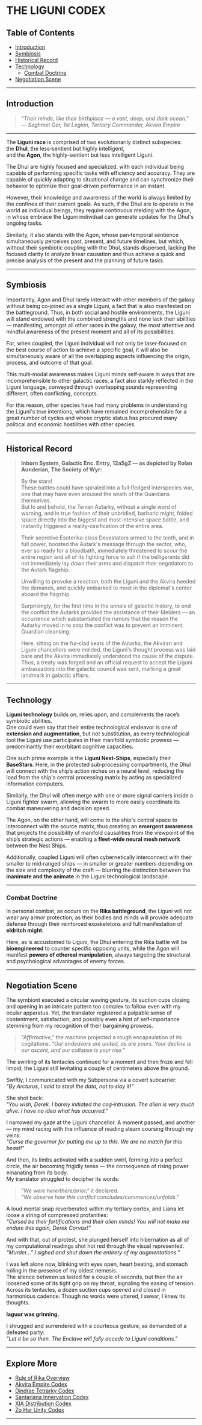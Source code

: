 # THE LIGUNI CODEX

## Table of Contents
- [Introduction](#introduction)
- [Symbiosis](#symbiosis)
- [Historical Record](#historical-record)
- [Technology](#technology)
  - [Combat Doctrine](#combat-doctrine)
- [Negotiation Scene](#negotiation-scene)


---

## Introduction

> *"Their minds, like their birthplace — a vast, deep, and dark ocean."*  
> — *Seghmet Gor, 1st Legion, Tertiary Commander, Akvira Empire*

---

The **Liguni race** is comprised of two evolutionarily distinct subspecies:  
the **Dhul**, the less‑sentient but highly intelligent,  
and the **Agon**, the highly‑sentient but less intelligent Liguni.

The Dhul are highly focused and specialized, with each individual being capable of performing specific tasks with efficiency and accuracy. They are capable of quickly adapting to situational change and can synchronize their behavior to optimize their goal‑driven performance in an instant.

However, their knowledge and awareness of the world is always limited by the confines of their current goals. As such, if the Dhul are to operate in the world as individual beings, they require continuous melding with the Agon, in whose embrace the Liguni individual can generate updates for the Dhul's ongoing tasks.

Similarly, it also stands with the Agon, whose pan‑temporal sentience simultaneously perceives past, present, and future timelines, but which, without their symbiotic coupling with the Dhul, stands dispersed, lacking the focused clarity to analyze linear causation and thus achieve a quick and precise analysis of the present and the planning of future tasks.

---

## Symbiosis

Importantly, Agon and Dhul rarely interact with other members of the galaxy without being co‑joined as a single Liguni, a fact that is also manifested on the battleground. Thus, in both social and hostile environments, the Liguni will stand endowed with the combined strengths and none lack their abilities — manifesting, amongst all other races in the galaxy, the most attentive and mindful awareness of the present moment and all of its possibilities.

For, when coupled, the Liguni individual will not only be laser‑focused on the best course of action to achieve a specific goal, it will also be simultaneously aware of all the overlapping aspects influencing the origin, process, and outcome of that goal.

This multi‑modal awareness makes Liguni minds self‑aware in ways that are incomprehensible to other galactic races, a fact also starkly reflected in the Liguni language, conveyed through overlapping sounds representing different, often conflicting, concepts.

For this reason, other species have had many problems in understanding the Liguni's true intentions, which have remained incomprehensible for a great number of cycles and whose cryptic status has procured many political and economic hostilities with other species.

---

## Historical Record

> **Inborn System, Galactic Enc. Entry, 12a5gZ — as depicted by Rolan Aunderian, The Society of Wyr:**
>
> By the stars!  
> These battles could have spiraled into a full‑fledged interspecies war, one that may have even aroused the wrath of the Guardians themselves.  
> But lo and behold, the Terran Autarky, without a single word of warning, and in true fashion of their unbridled, barbaric might, folded space directly into the biggest and most intensive space battle, and instantly triggered a reality‑ossification of the entire area.
>
> Their secretive Esoterika‑class Devastators armed to the teeth, and in full power, boosted the Autark's message through the sector, who, ever so ready for a bloodbath, immediately threatened to scour the entire region and all of its fighting force to ash if the belligerents did not immediately lay down their arms and dispatch their negotiators to the Autark flagship.
>
> Unwilling to provoke a reaction, both the Liguni and the Akvira heeded the demands, and quickly embarked to meet in the diplomat's center aboard the flagship.
>
> Surprisingly, for the first time in the annals of galactic history, to end the conflict the Autarks provided the assistance of their Melders — an occurrence which substantiated the rumors that the reason the Autarky moved in to stop the conflict was to prevent an imminent Guardian cleansing.
>
> Here, sitting on the fur‑clad seats of the Autarks, the Akviran and Liguni chancellors were melded, the Liguni's thought process was laid bare and the Akvira immediately understood the cause of the dispute.  
> Thus, a treaty was forged and an official request to accept the Liguni ambassadors into the galactic council was sent, marking a great landmark in galactic affairs.

---

## Technology

**Liguni technology** builds on, relies upon, and complements the race’s symbiotic abilities.  
One could even say that their entire technological endeavor is one of **extension and augmentation**, but not substitution, as every technological tool the Liguni use participates in their manifold symbiotic prowess — predominantly their exorbitant cognitive capacities.

One such prime example is the **Liguni Nest‑Ships**, especially their **BaseStars**. Here, in the protected sub‑processing compartments, the Dhul will connect with the ship’s action niches on a neural level, reducing the load from the ship's central processing matrix by acting as specialized information computers.

Similarly, the Dhul will often merge with one or more signal carriers inside a Liguni fighter swarm, allowing the swarm to more easily coordinate its combat maneuvering and decision speed.

The Agon, on the other hand, will come to the ship's central space to interconnect with the source matrix, thus creating an **emergent awareness** that projects the possibility of manifold causalities from the viewpoint of the ship’s strategic actions — enabling a **fleet‑wide neural mesh network** between the Nest Ships.

Additionally, coupled Liguni will often cybernetically interconnect with their smaller to mid‑ranged ships — in smaller or greater numbers depending on the size and complexity of the craft — blurring the distinction between the **inanimate and the animate** in the Liguni technological landscape.

---

### Combat Doctrine

In personal combat, as occurs on the **Rika battleground**, the Liguni will not wear any armor protection, as their bodies and minds will provide adequate defense through their reinforced exoskeletons and full manifestation of **eldritch might**.

Here, as is accustomed to Liguni, the Dhul entering the Rika battle will be **bioengineered** to counter specific opposing units, while the Agon will manifest **powers of ethereal manipulation**, always targeting the structural and psychological advantages of enemy forces.

---

## Negotiation Scene

The symbiont executed a circular waving gesture, its suction cups closing and opening in an intricate pattern too complex to follow even with my ocular apparatus. Yet, the translator registered a palpable sense of contentment, satisfaction, and possibly even a hint of self‑importance stemming from my recognition of their bargaining prowess.

> *"Affirmative,"* the machine projected a rough encapsulation of its cogitations. *"Our endeavors are united, as are yours. Your decline is our ascent, and our collapse is your rise."*

The swirling of its tentacles continued for a moment and then froze and fell limpid, the Liguni still levitating a couple of centimeters above the ground.

Swiftly, I communicated with my Subpersona via a covert subcarrier:  
*"By Arcturus, I said to steal the data, not to slay it!"*

She shot back:  
*"You wish, Derek. I barely initiated the cog‑intrusion. The alien is very much alive. I have no idea what has occurred."*

I narrowed my gaze at the Liguni chancellor. A moment passed, and another — my mind racing with the influence of reading steam coursing through my veins.  
*"Curse the governor for putting me up to this. We are no match for this beast!"*

And then, its limbs activated with a sudden swirl, forming into a perfect circle, the air becoming frigidly tense — the consequence of rising power emanating from its body.  
My translator struggled to decipher its words:

> *"We were here/there/prior,"* it declared.  
> *"We observe how this conflict concludes/commences/unfolds."*

A loud mental snap reverberated within my tertiary cortex, and Liana let loose a string of compressed profanities:  
*"Cursed be their fortifications and their alien minds! You will not make me endure this again, Derek Corvax!"*

And with that, out of protest, she plunged herself into hibernation as all of my computational readings shot hot red through the visual represented.  
*"Murder…" I sighed and shut down the entirety of my augmentations."*

I was left alone now, blinking with eyes open, heart beating, and stomach roiling in the presence of my oldest nemesis.  
The silence between us lasted for a couple of seconds, but then the air loosened some of its tight grip on my throat, signaling the easing of tension. Across its tentacles, a dozen suction cups opened and closed in harmonious cadence. Though no words were uttered, I swear, I knew its thoughts.

**Iaguur was grinning.**

I shrugged and surrendered with a courteous gesture, as demanded of a defeated party:  
*"Let it be so then. The Enclave will fully accede to Liguni conditions."*

---

## Explore More

- [Rule of Rika Overview](rule-of-rika.md)
- [Akvira Empire Codex](akvira.md)
- [Dindrae Tetrarky Codex](dindrae-tetrarky.md)
- [Santariana Innervation Codex](santariana.md)
- [XIA Distribution Codex](xia-distribution.md)
- [Zo Har Unity Codex](zo-har.md)
---

